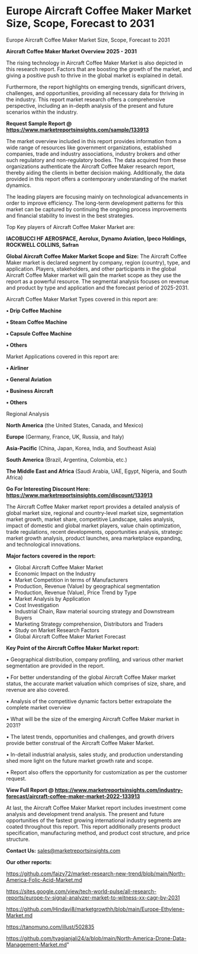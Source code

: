 # Europe Aircraft Coffee Maker Market Size, Scope, Forecast to 2031
 Europe Aircraft Coffee Maker Market Size, Scope, Forecast to 2031

<Strong> Aircraft Coffee Maker Market Overview 2025 - 2031</strong>

The rising technology in Aircraft Coffee Maker Market is also depicted in this research report. Factors that are boosting the growth of the market, and giving a positive push to thrive in the global market is explained in detail.

Furthermore, the report highlights on emerging trends, significant drivers, challenges, and opportunities, providing all necessary data for thriving in the industry. This report market research offers a comprehensive perspective, including an in-depth analysis of the present and future scenarios within the industry.

<strong>Request Sample Report @ <a href=https://www.marketreportsinsights.com/sample/133913>https://www.marketreportsinsights.com/sample/133913</a></strong>

The market overview included in this report provides information from a wide range of resources like government organizations, established companies, trade and industry associations, industry brokers and other such regulatory and non-regulatory bodies. The data acquired from these organizations authenticate the Aircraft Coffee Maker research report, thereby aiding the clients in better decision making. Additionally, the data provided in this report offers a contemporary understanding of the market dynamics.

The leading players are focusing mainly on technological advancements in order to improve efficiency. The long-term development patterns for this market can be captured by continuing the ongoing process improvements and financial stability to invest in the best strategies.

Top Key players of Aircraft Coffee Maker Market are:

<strong>IACOBUCCI HF AEROSPACE, Aerolux, Dynamo Aviation, Ipeco Holdings, ROCKWELL COLLINS, Safran</strong>

<strong><b>Global Aircraft Coffee Maker Market Scope and Size:</b></strong>
The Aircraft Coffee Maker market is declared segment by company, region (country), type, and application. Players, stakeholders, and other participants in the global Aircraft Coffee Maker market will gain the market scope as they use the report as a powerful resource. The segmental analysis focuses on revenue and product by type and application and the forecast period of 2025-2031.

Aircraft Coffee Maker Market Types covered in this report are:

<strong>• Drip Coffee Machine 

• Steam Coffee Machine 

• Capsule Coffee Machine

• Others</strong>

Market Applications covered in this report are:

<strong>• Airliner

• General Aviation

• Business Aircraft

• Others</strong> 

Regional Analysis

<strong>North America</strong> (the United States, Canada, and Mexico)

<strong>Europe</strong> (Germany, France, UK, Russia, and Italy)

<strong>Asia-Pacific</strong> (China, Japan, Korea, India, and Southeast Asia)

<strong>South America</strong> (Brazil, Argentina, Colombia, etc.)

<strong>The Middle East and Africa</strong> (Saudi Arabia, UAE, Egypt, Nigeria, and South Africa)

<strong>Go For Interesting Discount Here: <a href=https://www.marketreportsinsights.com/discount/133913>https://www.marketreportsinsights.com/discount/133913</a></strong>

The Aircraft Coffee Maker market report provides a detailed analysis of global market size, regional and country-level market size, segmentation market growth, market share, competitive Landscape, sales analysis, impact of domestic and global market players, value chain optimization, trade regulations, recent developments, opportunities analysis, strategic market growth analysis, product launches, area marketplace expanding, and technological innovations.

<strong><b>Major factors covered in the report:</b></strong>
<ul>
  <li>Global Aircraft Coffee Maker Market </li>
  <li>Economic Impact on the Industry</li>
  <li>Market Competition in terms of Manufacturers</li>
  <li>Production, Revenue (Value) by geographical segmentation</li>
  <li>Production, Revenue (Value), Price Trend by Type</li>
  <li>Market Analysis by Application</li>
  <li>Cost Investigation</li>
  <li>Industrial Chain, Raw material sourcing strategy and Downstream Buyers</li>
  <li>Marketing Strategy comprehension, Distributors and Traders</li>
  <li>Study on Market Research Factors</li>
  <li>Global Aircraft Coffee Maker Market Forecast</li>
</ul>

<strong><b>Key Point of the Aircraft Coffee Maker Market report:</b></strong>

• Geographical distribution, company profiling, and various other market segmentation are provided in the report.

• For better understanding of the global Aircraft Coffee Maker market status, the accurate market valuation which comprises of size, share, and revenue are also covered.

• Analysis of the competitive dynamic factors better extrapolate the complete market overview

• What will be the size of the emerging Aircraft Coffee Maker market in 2031?

• The latest trends, opportunities and challenges, and growth drivers provide better construal of the Aircraft Coffee Maker Market.

• In-detail industrial analysis, sales study, and production understanding shed more light on the future market growth rate and scope.

• Report also offers the opportunity for customization as per the customer request.

<strong><b>View Full Report @ <a href=https://www.marketreportsinsights.com/industry-forecast/aircraft-coffee-maker-market-2022-133913>https://www.marketreportsinsights.com/industry-forecast/aircraft-coffee-maker-market-2022-133913</a></b></strong>


At last, the Aircraft Coffee Maker Market report includes investment come analysis and development trend analysis. The present and future opportunities of the fastest growing international industry segments are coated throughout this report. This report additionally presents product specification, manufacturing method, and product cost structure, and price structure.

<strong>Contact Us:</strong>
sales@marketreportsinsights.com

<strong>Our other reports:</strong>

<a href=https://github.com/faizy72/market-research-new-trend/blob/main/North-America-Folic-Acid-Market.md>https://github.com/faizy72/market-research-new-trend/blob/main/North-America-Folic-Acid-Market.md</a>

<a href=https://sites.google.com/view/tech-world-pulse/all-research-reports/europe-tv-signal-analyzer-market-to-witness-xx-cagr-by-2031>https://sites.google.com/view/tech-world-pulse/all-research-reports/europe-tv-signal-analyzer-market-to-witness-xx-cagr-by-2031</a>

<a href=https://github.com/Hindavi8/marketgrowthh/blob/main/Europe-Ethylene-Market.md>https://github.com/Hindavi8/marketgrowthh/blob/main/Europe-Ethylene-Market.md</a>

<a href=https://tanomuno.com/illust/502835>https://tanomuno.com/illust/502835</a>

<a href=https://github.com/tyagianjali24/a/blob/main/North-America-Drone-Data-Management-Market.md>https://github.com/tyagianjali24/a/blob/main/North-America-Drone-Data-Management-Market.md</a>"
